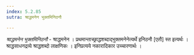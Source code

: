 ```yaml
---
index: 5.2.85
sutra: श्राद्धमनेन भुक्तमिनिठनौ

---
```

_श्राद्धमनेन भुक्तमिनिठनौ_ - श्राद्धमनेन । प्रथमान्ताच्छ्राद्धशब्दाद्भुक्तमनेनेत्यर्थे इनिठनौ [एतौ] स्त इत्यर्थः । श्राद्धसाधनद्रव्ये श्राद्धशब्दो लाक्षणिकः । इनिप्रत्यये नकारादिकार उच्चारणार्थः । 